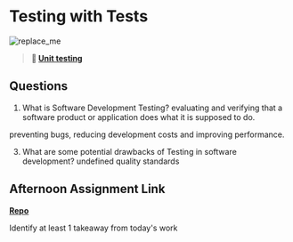 # Testing with Tests

![replace_me](https://codeworks.blob.core.windows.net/public/assets/img/illustrations/placeholder.svg)

> **📖 [Unit testing](https://codeworksacademy.com/fs-student-guide/resources/wk8-9/03-Unit-Testing)**

## Questions

1. What is Software Development Testing?
 evaluating and verifying that a software product or application does what it is supposed to do.

preventing bugs, reducing development costs and improving performance.

3. What are some potential drawbacks of Testing in software development? undefined quality standards

## Afternoon Assignment Link

**[Repo](https://github.com/deriklee451/<ASSIGNMENT_REPO>)**

Identify at least 1 takeaway from today's work

